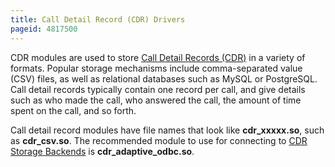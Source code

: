 ```yaml
---
title: Call Detail Record (CDR) Drivers
pageid: 4817500
---
```


CDR modules are used to store [Call Detail Records (CDR)](/Call-Detail-Records--CDR-) in a variety of formats. Popular storage mechanisms include comma-separated value (CSV) files, as well as relational databases such as MySQL or PostgreSQL. Call detail records typically contain one record per call, and give details such as who made the call, who answered the call, the amount of time spent on the call, and so forth.

Call detail record modules have file names that look like **cdr\_xxxxx.so**, such as **cdr\_csv.so**. The recommended module to use for connecting to [CDR Storage Backends](/CDR-Storage-Backends) is **cdr\_adaptive\_odbc.so**.

